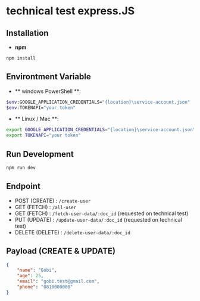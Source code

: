 # technical test express.JS

## Installation

- **npm**
```bash
npm install
```

## Environtment Variable

- ** windows PowerShell **:
```bash
$env:GOOGLE_APPLICATION_CREDENTIALS="{location}\service-account.json"
$env:TOKENAPI="your token"
```

- ** Linux / Mac **:
```bash
export GOOGLE_APPLICATION_CREDENTIALS="{location}\service-account.json"
export TOKENAPI="your token"
```

## Run Development

```bash
npm run dev
```

## Endpoint

- POST (CREATE) : `/create-user`
- GET (FETCH) : `/all-user`
- GET (FETCH) : `/fetch-user-data/:doc_id` (requested on technical test)
- PUT (UPDATE) : `/update-user-data/:doc_id` (requested on technical test)
- DELETE (DELETE) : `/delete-user-data/:doc_id`

## Payload (CREATE & UPDATE)

```json
{
	"name": "Gobi",
	"age": 25,
	"email": "gobi.test@gmail.com",
    "phone": "0810000000"
}
```
